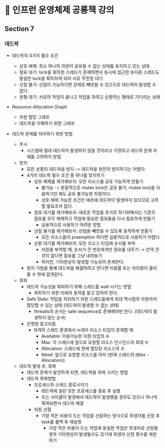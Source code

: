 # 🦖 인프런 운영체제 공룡책 강의

## Section 7

### 데드락

- 데드락의 4가지 필수 조건
    - 상호 배제: 최소 하나의 자원이 공유될 수 없는 상태를 유지하고 있는 상태
    - 점유 대기: lock을 획득한 스레드가 존재하면서 동시에 접근한 또다른 스레드도 동일한 lock을 획득하게 되어 서로 무한정 대기
    - 선점 불가: 선점이 가능하다면 강제로 빼앗을 수 있으므로 데드락이 발생할 수 없다.
    - 원형 대기: 서로의 작업이 끝나고 작업을 하려고 순환하는 형태로 기다리는 상태

- Resource-Allocation Graph
    - 자원 할당 그래프
    - 데드락을 이해하기 위한 그래프

- 데드락 문제를 처리하기 위한 방법
    - 무시
        - 시스템에 절대 데드락이 발생하지 않을 것이라고 가정하고 데드락 문제 자체를 고려하지 방법
    - 방지
        - 모든 상황의 데드락을 방지 -> 데드락을 완전히 방지하기는 어렵다.
        - 4가지 데드락 필수 조건 중 하나를 방지하기
            - 상호 배제를 제거해보자: 모든 리소스를 공유 가능하게 만들기
                - 불가능 -> 본질적으로 mutex lock은 공유 불가, mutex lock을 사용하기만 해도 공유 불가능한 자원이다.
                - 상호 배제 가능한 조건은 애초에 데드락이 발생하지 않으므로 고려할 필요조차 없다.
            - 점유 대기를 제거해보자: 새로운 작업을 추가로 하기위해서는 기존의 점유를 모두 해제하고 작업에 필요한 점유들을 다시 점유하게 만들기
                - 실용적으로 사용하기 어려운 방법
            - 선점 불가를 제거해보자: 선점을 빼앗을 수 있도록 동작하게 만들기
                - 모든 리소스들이 preemption 하다면 실용적으로 사용하기 어렵다
            - 순환 대기를 제거해보자: 모든 리소스 타입에 순서를 부여
                - 자원을 부여할 때, 순서가 큰 번호에게만 점유를 내주기 -> 만약 큰 것이 없다면 점유를 그냥 내려놓기
                - 하지만, 기아현상이 발생할 가능성이 존재한다.
        - 방지 기법을 통해 데드락을 해결하려고 한다면 이용률 또는 처리량이 줄어들 수 밖에 없게된다.
    - 회피
        - 데드락 가능성을 회피하기 위해 스레드를 wait 시키는 방법
            - 회피하기 위한 미래의 동작을 알고 있어야 한다.
        - Safe State: 작업을 처리하기 위한 스레드들에게 최대 멕시멈의 자원까지 할당할 수 있는 상태 (데드락이 발생할 수 없는 상태)
            - threads의 순서는 safe sequence로 존재해야만 한다. (데드락이 발생하지 않는 순서)
        - 은행원 알고리즘
            - N개의 스레드 환경에서 m개의 리소스 타입이 존재할 때
                - Available: 이용가능한 자원 타입의 수
                - Max: 각 스레드에 앞으로 요청할 리소스 인스턴스의 최대 수
                - Allocation: 스레드에 현재 할당된 리소스의 수
                - Need: 앞으로 요청할 리소스를 의미 (현재 스레드의 (Max - Allocation))
    - 데드락 발생 후, 회복
        - 데드락 문제가 발견하게 되면, 데드락을 회복 시키는 방법
        - 데드락 회복방법
            - 프로세스와 스레드 종료시키기
                - 데드락에 걸린 모든 프로세스를 종료 후 실행
                - 또는 사이클이 발생해서 데드락이 발생했을 경우도 있으니 하나씩 죽여보면서 데드락 해결
            - 자원 선점
                - 가장 작은 비용이 드는 작업을 선점하는 방식으로 희생자를 선정 후 task를 롤백 후 재실행
                    - 가장 작은 비용이 드는 작업에 동일한 작업만 희생자로 선정될 경우 기아현상이 발생될수도 있기에 희생자 선정 횟수를 제한하기
          